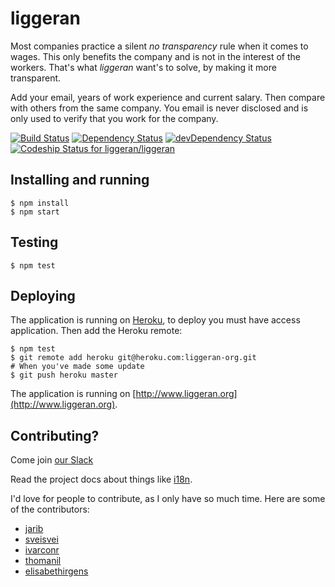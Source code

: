 liggeran
========

Most companies practice a silent _no transparency_ rule when it comes to wages. This only benefits the company and is not in the interest of the workers. That's what _liggeran_ want's to solve, by making it more transparent.

Add your email, years of work experience and current salary. Then compare with others from the same company.
You email is never disclosed and is only used to verify that you work for the company. 


[![Build Status](https://travis-ci.org/liggeran/liggeran.png)](https://travis-ci.org/liggeran/liggeran)
[![Dependency Status](https://david-dm.org/liggeran/liggeran.png)](https://david-dm.org/liggeran/liggeran)
[![devDependency Status](https://david-dm.org/liggeran/liggeran/dev-status.png)](https://david-dm.org/liggeran/liggeran#info=devDependencies)
[ ![Codeship Status for liggeran/liggeran](https://codeship.com/projects/61994c30-5c77-0132-88d4-3269830c2e14/status)](https://codeship.com/projects/50853)


## Installing and running

	$ npm install
	$ npm start


## Testing
	
	$ npm test

## Deploying

The application is running on [Heroku](http://www.heroku.com), to deploy you must have access application. Then add the Heroku remote:

	$ npm test
	$ git remote add heroku git@heroku.com:liggeran-org.git
	# When you've made some update
	$ git push heroku master

The application is running on [http://www.liggeran.org](http://www.liggeran.org).

## Contributing?

Come join [our Slack](https://liggeran.slack.com/) 

Read the project docs about things like [i18n](i18n.md).

I'd love for people to contribute, as I only have so much time. Here are some of the contributors:

* [jarib](//github.com/jarib)
* [sveisvei](//github.com/sveisvei)
* [ivarconr](//github.com/ivarconr)
* [thomanil](//github.com/thomanil)
* [elisabethirgens](//github.com/elisabethirgens)
